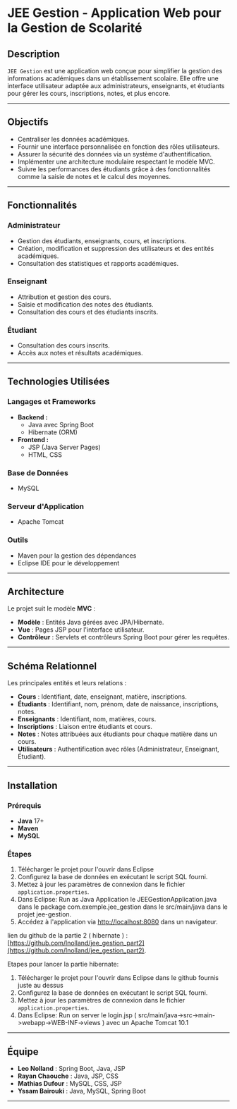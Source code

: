 
# **JEE Gestion - Application Web pour la Gestion de Scolarité**

## **Description**
`JEE Gestion` est une application web conçue pour simplifier la gestion des informations académiques dans un établissement scolaire. Elle offre une interface utilisateur adaptée aux administrateurs, enseignants, et étudiants pour gérer les cours, inscriptions, notes, et plus encore.

---

## **Objectifs**
- Centraliser les données académiques.
- Fournir une interface personnalisée en fonction des rôles utilisateurs.
- Assurer la sécurité des données via un système d'authentification.
- Implémenter une architecture modulaire respectant le modèle MVC.
- Suivre les performances des étudiants grâce à des fonctionnalités comme la saisie de notes et le calcul des moyennes.

---

## **Fonctionnalités**
### **Administrateur**
- Gestion des étudiants, enseignants, cours, et inscriptions.
- Création, modification et suppression des utilisateurs et des entités académiques.
- Consultation des statistiques et rapports académiques.

### **Enseignant**
- Attribution et gestion des cours.
- Saisie et modification des notes des étudiants.
- Consultation des cours et des étudiants inscrits.

### **Étudiant**
- Consultation des cours inscrits.
- Accès aux notes et résultats académiques.

---

## **Technologies Utilisées**
### **Langages et Frameworks**
- **Backend :**
  - Java avec Spring Boot
  - Hibernate (ORM)
- **Frontend :**
  - JSP (Java Server Pages)
  - HTML, CSS

### **Base de Données**
- MySQL

### **Serveur d'Application**
- Apache Tomcat

### **Outils**
- Maven pour la gestion des dépendances
- Eclipse IDE pour le développement

---

## **Architecture**
Le projet suit le modèle **MVC** :
- **Modèle** : Entités Java gérées avec JPA/Hibernate.
- **Vue** : Pages JSP pour l'interface utilisateur.
- **Contrôleur** : Servlets et contrôleurs Spring Boot pour gérer les requêtes.

---

## **Schéma Relationnel**
Les principales entités et leurs relations :
- **Cours** : Identifiant, date, enseignant, matière, inscriptions.
- **Étudiants** : Identifiant, nom, prénom, date de naissance, inscriptions, notes.
- **Enseignants** : Identifiant, nom, matières, cours.
- **Inscriptions** : Liaison entre étudiants et cours.
- **Notes** : Notes attribuées aux étudiants pour chaque matière dans un cours.
- **Utilisateurs** : Authentification avec rôles (Administrateur, Enseignant, Étudiant).

---

## **Installation**
### **Prérequis**
- **Java** 17+
- **Maven**
- **MySQL**

### **Étapes**
1. Télécharger le projet pour l'ouvrir dans Eclipse
2. Configurez la base de données en exécutant le script SQL fourni.
3. Mettez à jour les paramètres de connexion dans le fichier `application.properties`.
4. Dans Eclipse: Run as Java Application le JEEGestionApplication.java dans le package com.exemple.jee_gestion dans le src/main/java dans le projet jee-gestion.
5. Accédez à l'application via [http://localhost:8080](http://localhost:8080) dans un navigateur.


lien du github de la partie 2 ( hibernate ) : [https://github.com/lnolland/jee_gestion_part2](https://github.com/lnolland/jee_gestion_part2).

  Etapes pour lancer la partie hibernate:
1. Télécharger le projet pour l'ouvrir dans Eclipse dans le github fournis juste au dessus
2. Configurez la base de données en exécutant le script SQL fourni.
3. Mettez à jour les paramètres de connexion dans le fichier `application.properties`.
4. Dans Eclipse: Run on server le login.jsp ( src/main/java->src->main->webapp->WEB-INF->views ) avec un Apache Tomcat 10.1 
---

## **Équipe**
- **Leo Nolland** : Spring Boot, Java, JSP
- **Rayan Chaouche** : Java, JSP, CSS
- **Mathias Dufour** : MySQL, CSS, JSP
- **Yssam Bairouki** : Java, MySQL, Spring Boot

---



